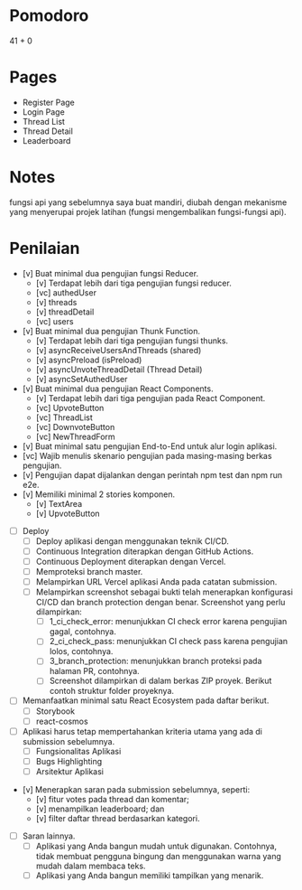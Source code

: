 # Pomodoro
41 + 0

# Pages
- Register Page
- Login Page
- Thread List
- Thread Detail
- Leaderboard

# Notes
fungsi api yang sebelumnya saya buat mandiri, diubah dengan mekanisme yang menyerupai projek latihan (fungsi mengembalikan fungsi-fungsi api).

# Penilaian
- [v] Buat minimal dua pengujian fungsi Reducer. 
    - [v] Terdapat lebih dari tiga pengujian fungsi reducer.
    - [vc] authedUser
    - [v] threads
    - [v] threadDetail
    - [vc] users 
- [v] Buat minimal dua pengujian Thunk Function.
    - [v] Terdapat lebih dari tiga pengujian fungsi thunks.
    - [v] asyncReceiveUsersAndThreads (shared)
    - [v] asyncPreload (isPreload)
    - [v] asyncUnvoteThreadDetail (Thread Detail)
    - [v] asyncSetAuthedUser
- [v] Buat minimal dua pengujian React Components.
    - [v] Terdapat lebih dari tiga pengujian pada React Component.
    - [vc] UpvoteButton
    - [vc] ThreadList
    - [vc] DownvoteButton
    - [vc] NewThreadForm
- [v] Buat minimal satu pengujian End-to-End untuk alur login aplikasi.
- [vc] Wajib menulis skenario pengujian pada masing-masing berkas pengujian.
- [v] Pengujian dapat dijalankan dengan perintah npm test dan npm run e2e.
- [v] Memiliki minimal 2 stories komponen.
    - [v] TextArea
    - [v] UpvoteButton
- [ ] Deploy 
    - [ ] Deploy aplikasi dengan menggunakan teknik CI/CD.
    - [ ] Continuous Integration diterapkan dengan GitHub Actions.
    - [ ] Continuous Deployment diterapkan dengan Vercel.
    - [ ] Memproteksi branch master.
    - [ ] Melampirkan URL Vercel aplikasi Anda pada catatan submission.
    - [ ] Melampirkan screenshot sebagai bukti telah menerapkan konfigurasi CI/CD dan branch protection dengan benar. Screenshot yang perlu dilampirkan:
        - [ ] 1_ci_check_error: menunjukkan CI check error karena pengujian gagal, contohnya.
        - [ ] 2_ci_check_pass: menunjukkan CI check pass karena pengujian lolos, contohnya.
        - [ ] 3_branch_protection: menunjukkan branch proteksi pada halaman PR, contohnya.
        - [ ] Screenshot dilampirkan di dalam berkas ZIP proyek. Berikut contoh struktur folder proyeknya.
- [ ] Memanfaatkan minimal satu React Ecosystem pada daftar berikut.
    - [ ] Storybook
    - [ ] react-cosmos
- [ ] Aplikasi harus tetap mempertahankan kriteria utama yang ada di submission sebelumnya.
    - [ ] Fungsionalitas Aplikasi
    - [ ] Bugs Highlighting
    - [ ] Arsitektur Aplikasi
- [v] Menerapkan saran pada submission sebelumnya, seperti:
    - [v] fitur votes pada thread dan komentar;
    - [v] menampilkan leaderboard; dan
    - [v] filter daftar thread berdasarkan kategori.
- [ ] Saran lainnya.
    - [ ] Aplikasi yang Anda bangun mudah untuk digunakan. Contohnya, tidak membuat pengguna bingung dan menggunakan warna yang mudah dalam membaca teks.
    - [ ] Aplikasi yang Anda bangun memiliki tampilkan yang menarik.
